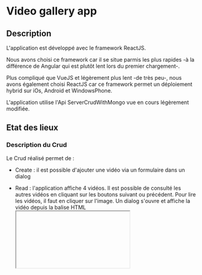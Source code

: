 # Video gallery app

## Description

L'application est développé avec le framework ReactJS.

Nous avons choisi ce framework car il se situe parmis les plus rapides -à la différence de Angular qui est plutôt lent lors du premier chargement-.

Plus compliqué que VueJS et légèrement plus lent -de très peu-, nous avons également choisi ReactJS car ce framework permet un déploiement hybrid sur iOs, Android et WindowsPhone. 

L'application utilise l'Api ServerCrudWithMongo vue en cours légèrement modifiée.

## Etat des lieux

### Description du Crud

Le Crud réalisé permet de :

- Create : il est possible d'ajouter une vidéo via un formulaire dans un dialog

- Read : l'application affiche 4 vidéos. Il est possible de consulté les autres vidéos en cliquant sur les boutons suivant ou précédent. Pour lire les vidéos, il faut en cliquer sur l'image. Un dialog s'ouvre et affiche la vidéo depuis la balise HTML <iframe>. 

- Update : il est possible de modifier l'url d'une vidéo en cliquant sur le bouton modifier depuis le premier dialog qui effecue le read qui ouvre un autre dialog qui contient une formulaire de modification de vidéo

- Delete : il est possible de supprimer une vidéo et ses informations en cliquant sur le bouton modifier depuis le premier dialog qui effecue le read puis de cliquer sur le bouton suprimer

### Description de l'utilisation de l'API Youtube
L'application utilise les modules nodeJS google-auth-library, googleapis et youtubeinfo pour authentifier l'accès à l'API via le fichier client_secret.json et obtenir le titre, la description (et autres) des vidéos en fonction de leurs ID à l'aide d'une fonction récursive. Ces informations sont retournées au ReactJS qui les affiche dans le composant principal App puis les envoies également dans ses composants enfants. 

### Perspective d'amélioration
Les points d'amélioration que nous aurions pu réaliser :
- Trouver un moyen de diminuer le temps de chargement des appels vers l'api Youtube,
- Ajouter la pagination.

# Sujet

## Mini projet à rendre avant le 31 Janvier (MBDS)
Vous devrez réaliser, avec un des trois frameworks vus en cours (VueJS, React, Angular 4/5), une application "galerie vidéo" présentant des vidéos YouTube faites par les élèves du MBDS, 30 secondes maximum, présentant le MBDS en entier ou juste une de ses facettes.

## Cahier des charges:

### Description générale

L'application est une galerie de vidéos. On suppose que les vidéos ont été postées sur YouTube, et qu'elles sont accessibles via leur URL. Je suggère que la promo fasse une chaine MBDS dans laquelle l'ensemble des vidéos sera posté.
 
L'application que vous allez développer permettra d'ajouter/modifier/supprimer/afficher des vidéos sous la forme d'une galerie. 
 
### Visualisation de la gallerie / lecture des vidéos

Une fois arrivé sur la page de départ, on voit une liste de vidéos (par défaut elles ne sont pas en lecture, on ne voit que le lecteur vidéo en mode "statique", on peut imaginer aussi afficher une image par vidéo, si on clique sur l'image ça lance la vidéo), sous la vidéo on voit sa légende (une ligne, par exemple le nom de la personne sur la vidéo ou le titre de la vidéo).
 
Si on clique sur une vidéo, ça joue la vidéo, et on peut voir sa description. On utilisera simplement dans le template d'un composant que vous crééerez pour jouer la vidéo, le code HTML (une iframe) proposé par YouTube pour insérer une vidéo dans une page Web.
 
A priori on n'a pas besoin de pagination, on affichera toutes les imagettes des vidéos sur une simple page.
 
### Facultatif  : faire de la pagination et permettre à l'application de gérer un plus grand nombre de vidéos.
 
Facultatif : Possibilité de noter la vidéo avec des étoiles (1 à 5 étoiles), dans un premier temps on ne vérifiera pas qu'un utilisateur puisse voter plusieurs fois. On essaiera de réfléchir à un système essayant d'interdire les votes multiples, sans que l'utilisateur ait besoin de s'authentifier.
 
### Ajout d'une vidéo

Un bouton ou une entrée de menu permettra d'ajouter une nouvelle vidéo. On demandera l'URL de la vidéo YouTube, une description de quelques lignes, et une légende pour afficher sous la vidéo. On vérifiera que la vidéo n'a pas déjà été ajoutée. On vérifiera aussi que les champs description et légende ne sont pas vides avant de publier la vidéo.
 
### Facultatif : utiliser l'API de YouTube pour récupérer la description de la vidéo et la légende (le titre de la vidéo) directement sur YouTube. 
On supposera dans un premier temps que la clé d'API est codée "en dur", vous pourrez, si vous avez le temps et si vous êtes à l'aise, prévoir un menu "paramètres" dans lequel vous pourrez coller la clé d'API qui sera utilisée par l'application.
 
### Modification d'une vidéo

On pourra modifier la description ou la légende d'une vidéo après publication. Ce ne sera pas modifié sur YouTube, ou bien (facultatif) optionellement (case à cocher ?)
 
### Suppression d'une vidéo

On pourra ajouter un bouton ou une croix pour supprimer une vidéo. La vidéo ne sera supprimée que de votre base de données, pas sur YouTube.

## BACK END :

Vous utiliserez soit MongoDB et NodeJS/Express comme dans les TPs, soit FireBase.
Attention, si vous faites un projet "serveur" avec node + express + mongo, et un autre projet "front end", assurez-vous que la configuration du serveur node accepte bien les requêtes cross-domain. 

Exemple de code de configuration pour le cross domain:

```javascript 
app.use(function (req, res, next) {
	res.header("Access-Control-Allow-Origin", "*");
	res.header("Access-Control-Allow-Headers", "Origin, X-Requested-With, Content-Type, Accept");

	next();
});
```

## Modalités de rendu :

Projet à faire en binome, à rendre avant le 31 Janvier.
Repository github obligatoire, je veux la doc sur le README.md, je clonerai le répertoire, je suivrai vos instructions pour lancer le projet. Si ça ne marche pas -> des points en moins. 

Par exemple : 1) faire npm install 2) lancer "npm start"

Autre exemple : 1) creez une base mongo comme ceci 2) vérifier que la commande "mongod" est lancée 3) faites "npm install" 4) lancez "node server.js" 5) ouvrez "localhost:8081", si le port ne vous convient pas vous pouvez le changer dans le fichier server.js
OPTIONS POSSIBLES :

Faites-vous plaisir, si vous voulez ajouter des options n'hésitez pas, si vous voulez faire une app mobile avec React Native, ok aussi.

CE QUI EST INTERDIT: Ce qui est interdit c'est d'utiliser une autre technologie que celles vues en cours. Ou de me refourguer un truc piqué sur le Web.
